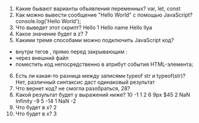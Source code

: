 1. Какие бывают варианты объявления переменных?
   var, let, const
2. Как можно вывести сообщение "Hello World" с помощью JavaScript?
   console.log('Hello World');
3. Что выведет этот скрипт?
   Hello 1
   Hello name
   Hello Ilya
4. Какое значение будет в z?
   7
5. Какими тремя способами можно подключить JavaScript код?

- внутри тегов <script></script>, прямо перед закрывающим </body>:
- через внешний файл <script src="путь_к_файлу_скрипта/script.js"></script>
- поместить код непосредственно в атрибут события HTML-элемента;

6. Есть ли какая-то разница между записями typeof str и typeof(str)?
   Нет, различный синтаксис даст одинаковый результат
7. Что вернет код?
   не смогла разобраться, 28?
8. Какой результат будет у выражений ниже?
   10
   -1
   1
   2
   6
   9px
   $45
   2
   NaN
   Infinity
   -9 5
   -14
   1
   NaN
   -2
9. Что будет в x?
   2
10. Что будет в х?
    3
